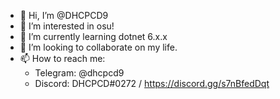 - 👋 Hi, I’m @DHCPCD9
- 👀 I’m interested in osu!
- 🌱 I’m currently learning dotnet 6.x.x
- 💞️ I’m looking to collaborate on my life.
- 📫 How to reach me:
   - Telegram: @dhcpcd9
   - Discord: DHCPCD#0272 / https://discord.gg/s7nBfedDqt



